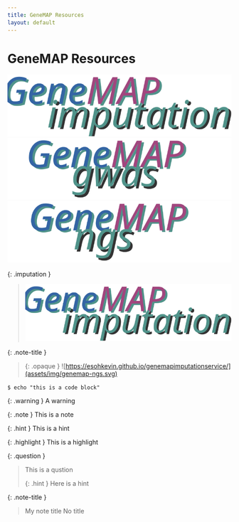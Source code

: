 ```yaml
---
title: GeneMAP Resources
layout: default
---
```


# GeneMAP Resources

![](assets/img/genemap-imputation.svg) ![](assets/img/genemap-gwas.svg) ![](assets/img/genemap-ngs.svg)


{: .imputation }
> <a href="https://esohkevin.github.io/genemapimputationservice/"><img src="assets/img/genemap-imputation.svg"></a>

{: .note-title }
> {: .opaque }
> ![https://esohkevin.github.io/genemapimputationservice/](assets/img/genemap-ngs.svg)


```
$ echo "this is a code block"
```


{: .warning }
A warning


{: .note }
This is a note


{: .hint }
This is a hint


{: .highlight }
This is a highlight

{: .question }
> This is a qustion
>
> {: .hint }
> Here is a hint


{: .note-title }
> My note title
> No title
